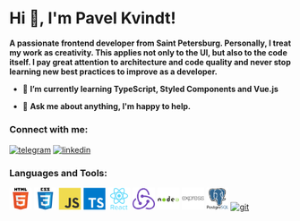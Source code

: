 ### <h1>Hi 👋, I'm Pavel Kvindt!</h1>

**A passionate frontend developer from Saint Petersburg. Personally, I treat my work as creativity. This applies not only to the UI, but also to the code itself. I pay great attention to architecture and code quality and never stop learning new best practices to improve as a developer.**

- 🌱 **I’m currently learning TypeScript, Styled Components and Vue.js**

- 💬 **Ask me about anything, I'm happy to help.**

<h3 align="left">Connect with me:</h3>
<p align="left">
<a href="https://t.me/pavelkvindt" target="blank"><img align="center" src="https://camo.githubusercontent.com/4372711458d3deb1bee9eb122cb991fc8afecd1789ead2e409249e8cb4d44708/68747470733a2f2f75706c6f61642e77696b696d656469612e6f72672f77696b6970656469612f636f6d6d6f6e732f7468756d622f382f38332f54656c656772616d5f323031395f4c6f676f2e7376672f3132303070782d54656c656772616d5f323031395f4c6f676f2e7376672e706e67" alt="telegram" height="40" width="40" margin-right="40px" /></a>
<a href="https://linkedin.com/in/pavelkvindt" target="blank"><img align="center" src="https://camo.githubusercontent.com/c4dbcc9a680a67e880b6f2502a446966f4e695a1802b1ed887cdbbe949df0445/68747470733a2f2f75706c6f61642e77696b696d656469612e6f72672f77696b6970656469612f636f6d6d6f6e732f7468756d622f632f63392f4c696e6b6564696e2e7376672f3230343870782d4c696e6b6564696e2e7376672e706e67" alt="linkedin" height="40" width="40" /></a>
</p>

<h3 align="left">Languages and Tools:</h3>
<p align="left">
<a href="https://www.w3.org/html/" target="_blank" rel="noreferrer"> <img src="https://raw.githubusercontent.com/devicons/devicon/master/icons/html5/html5-original-wordmark.svg" alt="html5" width="40" height="40"/></a>
<a href="https://www.w3schools.com/css/" target="_blank" rel="noreferrer"> <img src="https://raw.githubusercontent.com/devicons/devicon/master/icons/css3/css3-original-wordmark.svg" alt="css3" width="40" height="40"/></a>
<a href="https://developer.mozilla.org/en-US/docs/Web/JavaScript" target="_blank" rel="noreferrer"> <img src="https://raw.githubusercontent.com/devicons/devicon/master/icons/javascript/javascript-original.svg" alt="javascript" width="40" height="40"/></a>
<a href="https://www.typescriptlang.org/" target="_blank" rel="noreferrer"> <img src="https://raw.githubusercontent.com/devicons/devicon/master/icons/typescript/typescript-original.svg" alt="typescript" width="40" height="40"/></a>
<a href="https://reactjs.org/" target="_blank" rel="noreferrer"> <img src="https://raw.githubusercontent.com/devicons/devicon/master/icons/react/react-original-wordmark.svg" alt="react" width="40" height="40"/></a>
<a href="https://redux.js.org" target="_blank" rel="noreferrer"> <img src="https://raw.githubusercontent.com/devicons/devicon/master/icons/redux/redux-original.svg" alt="redux" width="40" height="40"/></a>
<a href="https://nodejs.org" target="_blank" rel="noreferrer"> <img src="https://raw.githubusercontent.com/devicons/devicon/master/icons/nodejs/nodejs-original-wordmark.svg" alt="nodejs" width="40" height="40"/></a>
<a href="https://expressjs.com" target="_blank" rel="noreferrer"> <img src="https://raw.githubusercontent.com/devicons/devicon/master/icons/express/express-original-wordmark.svg" alt="express" width="40" height="40"/></a>
<a href="https://www.postgresql.org" target="_blank" rel="noreferrer"> <img src="https://raw.githubusercontent.com/devicons/devicon/master/icons/postgresql/postgresql-original-wordmark.svg" alt="postgresql" width="40" height="40"/></a>
<a href="https://git-scm.com/" target="_blank" rel="noreferrer"> <img src="https://www.vectorlogo.zone/logos/git-scm/git-scm-icon.svg" alt="git" width="40" height="40"/></a>
</p>

